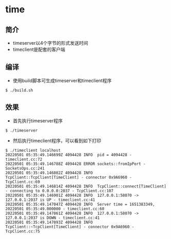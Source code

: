 # time
## 简介
- timeserver以4个字节的形式发送时间
- timeclient是配套的客户端

## 编译
- 使用build脚本可生成timeserver和timeclient程序
```shell
$ ./build.sh
```

## 效果
- 首先执行timeserver程序
```shell
$ ./timeserver
```
- 然后执行timeclient程序，可以看到如下打印
```shell
$ ./timeclient localhost
20220501 05:35:49.146699Z 4094428 INFO  pid = 4094428 - timeclient.cc:72
20220501 05:35:49.146788Z 4094428 ERROR sockets::fromIpPort - SocketsOps.cc:241
20220501 05:35:49.146802Z 4094428 INFO  TcpClient::TcpClient[TimeClient] - connector 0x9A6960 - TcpClient.cc:69
20220501 05:35:49.146814Z 4094428 INFO  TcpClient::connect[TimeClient] - connecting to 0.0.0.0:2037 - TcpClient.cc:107
20220501 05:35:49.146901Z 4094428 INFO  127.0.0.1:58070 -> 127.0.0.1:2037 is UP - timeclient.cc:41
20220501 05:35:49.147047Z 4094428 INFO  Server time = 1651383349, 20220501 05:35:49.000000 - timeclient.cc:60
20220501 05:35:49.147061Z 4094428 INFO  127.0.0.1:58070 -> 127.0.0.1:2037 is DOWN - timeclient.cc:41
20220501 05:35:49.147093Z 4094428 INFO  TcpClient::~TcpClient[TimeClient] - connector 0x9A6960 - TcpClient.cc:75
```